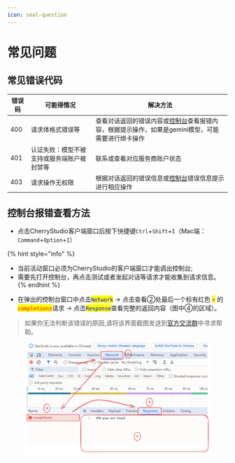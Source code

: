 ```yaml
---
icon: seal-question
---
```


# 常见问题

## 常见错误代码



| 错误码 | 可能得情况                 | 解决方法                                                                                                     |
| --- | --------------------- | -------------------------------------------------------------------------------------------------------- |
| 400 | 请求体格式错误等              | 查看对话返回的错误内容或[控制台](questions.md#kong-zhi-tai-bao-cuo-cha-kan-fang-fa)查看报错内容，根据提示操作，如果是gemini模型，可能需要进行绑卡操作 |
| 401 | 认证失败：模型不被支持或服务端账户被封禁等 | 联系或查看对应服务商账户状态                                                                                           |
| 403 | 请求操作无权限               | 根据对话返回的错误信息或[控制台](questions.md#kong-zhi-tai-bao-cuo-cha-kan-fang-fa)错误信息提示进行相应操作                         |





## 控制台报错查看方法

* 点击CherryStudio客户端窗口后按下快捷键`Ctrl`+`Shift`+`I`（Mac端：`Command`+`Option`+`I`）

{% hint style="info" %}
- 当前活动窗口必须为CherryStudio的客户端窗口才能调出控制台;
- 需要先打开控制台，再点击测试或者发起对话等请求才能收集到请求信息。
{% endhint %}

* 在弹出的控制台窗口中点击<mark style="color:blue;">`Network`</mark> → 点击查看②处最后一个标有红色 <mark style="color:red;">`×`</mark>  的<mark style="color:red;">`completions`</mark>请求 → 点击<mark style="color:blue;">`Response`</mark>查看完整的返回内容（图中④的区域）。

> 如果你无法判断该错误的原因,请将该界面截图发送到[官方交流群](https://t.me/CherryStudioAI)中寻求帮助。

<figure><img src="../.gitbook/assets/image (1).png" alt="" width="563"><figcaption></figcaption></figure>

